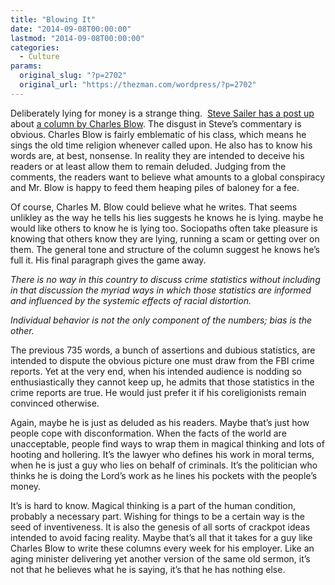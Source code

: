 ```yaml
---
title: "Blowing It"
date: "2014-09-08T00:00:00"
lastmod: "2014-09-08T00:00:00"
categories:
  - Culture
params:
  original_slug: "?p=2702"
  original_url: "https://thezman.com/wordpress/?p=2702"
---
```


Deliberately lying for money is a strange thing.  <a
href="http://www.unz.com/isteve/conspiracy-theorizing-about-crime-stats/"
rel="noopener noreferrer" target="_blank">Steve Sailer has a post up</a>
about <a
href="http://www.nytimes.com/2014/09/08/opinion/charles-blow-crime-bias-and-statistics.html?hpw&amp;rref=opinion&amp;action=click&amp;pgtype=Homepage&amp;version=HpHedThumbWell&amp;module=well-region&amp;region=bottom-well&amp;WT.nav=bottom-well&amp;_r=0"
rel="noopener noreferrer" target="_blank">a column by Charles Blow</a>.
The disgust in Steve’s commentary is obvious. Charles Blow is fairly
emblematic of his class, which means he sings the old time religion
whenever called upon. He also has to know his words are, at best,
nonsense. In reality they are intended to deceive his readers or at
least allow them to remain deluded. Judging from the comments, the
readers want to believe what amounts to a global conspiracy and Mr. Blow
is happy to feed them heaping piles of baloney for a fee.

Of course, Charles M. Blow could believe what he writes. That seems
unlikley as the way he tells his lies suggests he knows he is lying.
maybe he would like others to know he is lying too. Sociopaths often
take pleasure is knowing that others know they are lying, running a scam
or getting over on them. The general tone and structure of the column
suggest he knows he’s full it. His final paragraph gives the game away.

*There is no way in this country to discuss crime statistics without
including in that discussion the myriad ways in which those statistics
are informed and influenced by the systemic effects of racial
distortion.*

*Individual behavior is not the only component of the numbers; bias is
the other.*

The previous 735 words, a bunch of assertions and dubious statistics,
are intended to dispute the obvious picture one must draw from the FBI
crime reports. Yet at the very end, when his intended audience is
nodding so enthusiastically they cannot keep up, he admits that those
statistics in the crime reports are true. He would just prefer it if his
coreligionists remain convinced otherwise.

Again, maybe he is just as deluded as his readers. Maybe that’s just how
people cope with disconformation. When the facts of the world are
unacceptable, people find ways to wrap them in magical thinking and lots
of hooting and hollering. It’s the lawyer who defines his work in moral
terms, when he is just a guy who lies on behalf of criminals. It’s the
politician who thinks he is doing the Lord’s work as he lines his
pockets with the people’s money.

It’s is hard to know. Magical thinking is a part of the human condition,
probably a necessary part. Wishing for things to be a certain way is the
seed of inventiveness. It is also the genesis of all sorts of crackpot
ideas intended to avoid facing reality. Maybe that’s all that it takes
for a guy like Charles Blow to write these columns every week for his
employer. Like an aging minister delivering yet another version of the
same old sermon, it’s not that he believes what he is saying, it’s that
he has nothing else.

